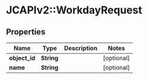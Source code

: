 # JCAPIv2::WorkdayRequest

## Properties
Name | Type | Description | Notes
------------ | ------------- | ------------- | -------------
**object_id** | **String** |  | [optional] 
**name** | **String** |  | [optional] 


